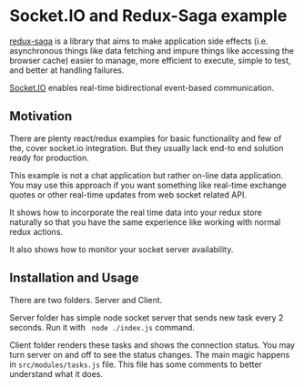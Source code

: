 
# Socket.IO and Redux-Saga example

[redux-saga](https://github.com/redux-saga/redux-saga) is a library that aims to make application side effects (i.e. asynchronous things like data fetching and impure things like accessing the browser cache) easier to manage, more efficient to execute, simple to test, and better at handling failures.

[Socket.IO](https://github.com/socketio/socket.io) enables real-time bidirectional event-based communication.

## Motivation
There are plenty react/redux examples for basic functionality and few of the, cover socket.io integration. But they usually lack end-to end solution ready for production.  

This example is not a chat application but rather on-line data application. You may use this approach if you want something like real-time exchange quotes or other real-time updates from web socket related API.

It shows how to incorporate the real time data into your redux store naturally so that you have the same experience like working with normal redux actions. 

It also shows how to monitor your socket server availability.

## Installation and Usage
There are two folders. Server and Client.

Server folder has simple node socket server that sends new task every 2 seconds.  Run it with ` node ./index.js` command.

Client folder renders these tasks and shows the connection status. You may turn server on and off to see the status changes.  The main magic happens in `src/modules/tasks.js` file. This file has some comments to better understand what it does. 
